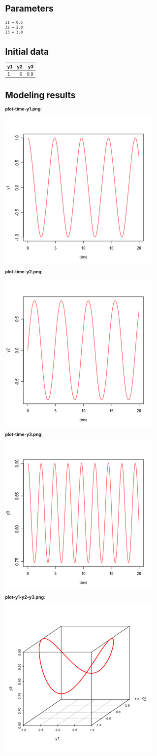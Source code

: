 # Parameters #
	I1 = 0.5
	I2 = 2.0
	I3 = 3.0

# Initial data #
|y1  |  y2|   y3|
|:---|---:|----:|
|1   |   0|  0.9|




# Modeling results #
**plot-time-y1.png**:

![plot-time-y1.png](plot-time-y1.png)

**plot-time-y2.png**:

![plot-time-y2.png](plot-time-y2.png)

**plot-time-y3.png**:

![plot-time-y3.png](plot-time-y3.png)

**plot-y1-y2-y3.png**:

![plot-y1-y2-y3.png](plot-y1-y2-y3.png)

